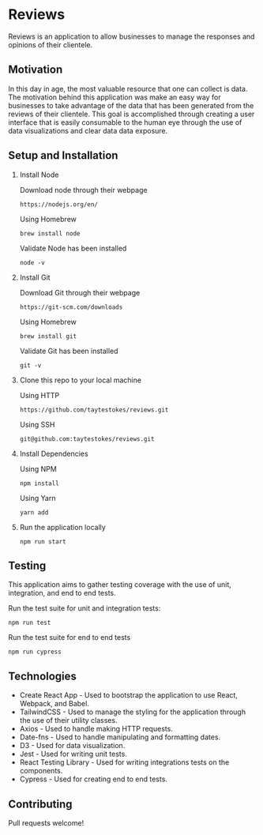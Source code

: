 # Reviews

Reviews is an application to allow businesses to manage the responses and opinions of their clientele.

## Motivation

In this day in age, the most valuable resource that one can collect is data. The motivation behind this application was make an easy way for
businesses to take advantage of the data that has been generated from the reviews of their clientele. This goal is accomplished through creating
a user interface that is easily consumable to the human eye through the use of data visualizations and clear data data exposure.

## Setup and Installation

1. Install Node
    
    Download node through their webpage

    ```
    https://nodejs.org/en/
    ```

    Using Homebrew

    ```
    brew install node
    ```

    Validate Node has been installed

    ```
    node -v
    ```

2. Install Git

    Download Git through their webpage

    ```
    https://git-scm.com/downloads
    ```

    Using Homebrew

    ```
    brew install git
    ```

    Validate Git has been installed

    ```
    git -v
    ```

3. Clone this repo to your local machine

    Using HTTP

    ```
    https://github.com/taytestokes/reviews.git
    ```

    Using SSH

    ```
    git@github.com:taytestokes/reviews.git
    ```

4. Install Dependencies

    Using NPM

    ```
    npm install
    ```

    Using Yarn

    ```
    yarn add
    ```

5. Run the application locally

    ```
    npm run start
    ```
    
## Testing

This application aims to gather testing coverage with the use of unit, integration, and end to end tests.

Run the test suite for unit and integration tests:

```
npm run test
```

Run the test suite for end to end tests

```
npm run cypress
```

## Technologies

- Create React App - Used to bootstrap the application to use React, Webpack, and Babel.
- TailwindCSS - Used to manage the styling for the application through the use of their utility classes.
- Axios - Used to handle making HTTP requests.
- Date-fns - Used to handle manipulating and formatting dates.
- D3 - Used for data visualization.
- Jest - Used for writing unit tests.
- React Testing Library - Used for writing integrations tests on the components.
- Cypress - Used for creating end to end tests.

## Contributing

Pull requests welcome!
